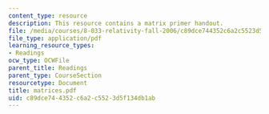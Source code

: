 ```yaml
---
content_type: resource
description: This resource contains a matrix primer handout.
file: /media/courses/8-033-relativity-fall-2006/c89dce744352c6a2c5523d5f134db1ab_matrices.pdf
file_type: application/pdf
learning_resource_types:
- Readings
ocw_type: OCWFile
parent_title: Readings
parent_type: CourseSection
resourcetype: Document
title: matrices.pdf
uid: c89dce74-4352-c6a2-c552-3d5f134db1ab
---
```

